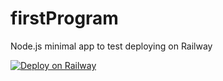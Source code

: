 # firstProgram
Node.js minimal app to test deploying on Railway

[![Deploy on Railway](https://railway.app/button.svg)](https://railway.app/new/template/Abo1zu?referralCode=eGoISN)

